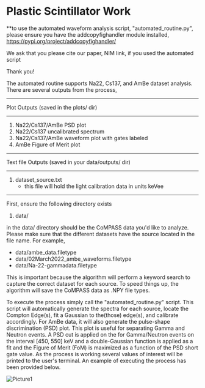 # Plastic Scintillator Work

**to use the automated waveform analysis script, "automated_routine.py", please
ensure you have the addcopyfighandler module installed,
https://pypi.org/project/addcopyfighandler/

We ask that you please cite our paper, NIM link, if you used the automated script

Thank you!

The automated routine supports Na22, Cs137, and AmBe dataset analysis. There are
several outputs from the process,

----------------------------------------------------

Plot Outputs (saved in the plots/ dir)

----------------------------------------------------
1. Na22/Cs137/AmBe PSD plot
2. Na22/Cs137 uncalibrated spectrum
3. Na22/Cs137/AmBe waveform plot with gates labeled
4. AmBe Figure of Merit plot
----------------------------------------------------

Text file Outputs (saved in your data/outputs/ dir)

----------------------------------------------------
1. dataset_source.txt
      - this file will hold the light calibration data in units keVee
----------------------------------------------------

First, ensure the following directory exists

1. data/

in the data/ directory should be the CoMPASS data you'd like to analyze. Please
make sure that the different datasets have the source located in the file name.
For example,

- data/ambe_data.filetype
- data/02March2022_ambe_waveforms.filetype
- data/Na-22-gammadata.filetype

This is important because the algorithm will perform a keyword search to capture
the correct dataset for each source. To speed things up, the algorithm will save
the CoMPASS data as .NPY file types.

To execute the process simply call the "automated_routine.py" script.
This script will automatically generate the spectra for each source,
locate the Compton Edge(s), fit a Gaussian to the(those) edge(s), and calibrate
accordingly. For AmBe data, it will also generate the pulse-shape discrimination
(PSD) plot. This plot is useful for separating Gamma and Neutron events.
A PSD cut is applied on the for Gamma/Neutron events on the interval
[450, 550] keV and a double-Gaussian function is applied as a fit and the
Figure of Merit (FoM) is maximized as a function of the PSD short gate value.
As the process is working several values of interest will be printed to the
user's terminal. An example of executing the process has been provided below.



![Picture1](https://user-images.githubusercontent.com/47109396/156668808-2b226689-7e1b-44e4-bb83-3a72a5cec66c.png)

